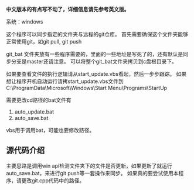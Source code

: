 **中文版本的有点写不动了，详细信息请先参考英文版。**

系统：windows

这个程序可以同步指定的文件夹与远程的git仓库。
首先需要确保这个文件夹能够正常使用git，如git pull, git push

git_bat 文件夹放有一些程序需要的，里面的一些地址是写死了的，还有默认是同步分支是master还请注意。
可以将整个git_bat文件夹拷贝到c盘根目录下。

如果要查看文件的执行逻辑请从start_update.vbs看起，然后一步步跟踪。
如果想让程序开机自动运行请拷start_update.vbs文件到
C:\ProgramData\Microsoft\Windows\Start Menu\Programs\StartUp

需要更改cd路径的bat文件有
1. auto_update.bat
2. auto_save.bat

vbs用于调用bat，可能也要修改路径。

## 源代码介绍

主要思路是调用win api检测文件夹下的文件是否更新，如果更新了就运行auto_save.bat，来进行git push等一套操作来同步。
如果真的要尝试使用本程序，请更改git.cpp代码中的路径。

